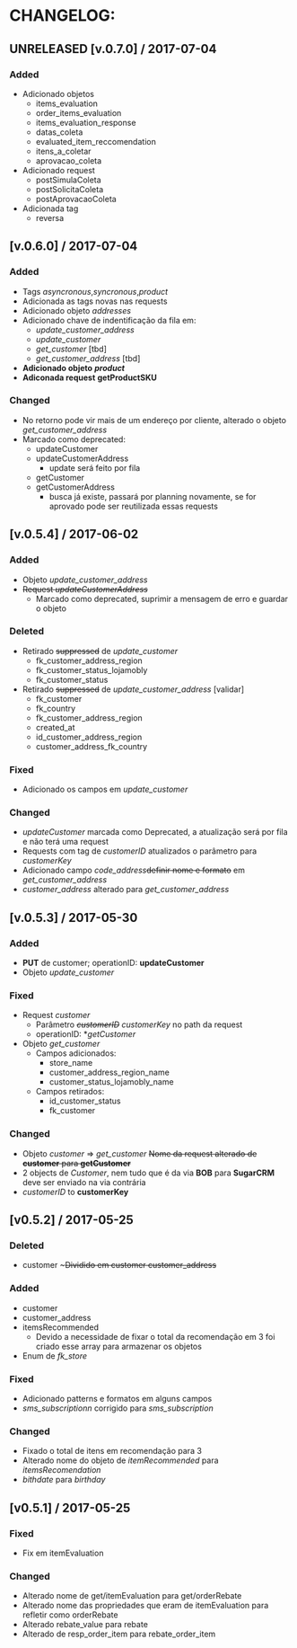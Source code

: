 # CHANGELOG:

## UNRELEASED [v.0.7.0] / 2017-07-04

### Added

- Adicionado objetos
    - items_evaluation
    - order_items_evaluation
    - items_evaluation_response
    - datas_coleta
    - evaluated_item_reccomendation
    - itens_a_coletar
    - aprovacao_coleta
- Adicionado request
    - postSimulaColeta
    - postSolicitaColeta
    - postAprovacaoColeta
- Adicionada tag
    - reversa  

## [v.0.6.0] / 2017-07-04

### Added
- Tags *asyncronous*,*syncronous*,*product*
- Adicionada as tags novas nas requests
- Adicionado objeto *addresses* 
- Adicionado chave de indentificação da fila em:
    - *update_customer_address*
    - *update_customer* 
    - *get_customer* [tbd]
    - *get_customer_address* [tbd]
- **Adicionado objeto** ***product***
- **Adiconada request** ****getProductSKU****

### Changed
- No retorno pode vir mais de um endereço por cliente, alterado o objeto *get_customer_address*
- Marcado como deprecated:
    - updateCustomer
    - updateCustomerAddress
        - update será feito por fila 
    - getCustomer
    - getCustomerAddress
        - busca já existe, passará por planning novamente, se for aprovado pode ser reutilizada essas requests 
    

## [v.0.5.4] / 2017-06-02

### Added
- Objeto *update_customer_address*
- ~~Request *updateCustomerAddress*~~
    - Marcado como deprecated, suprimir a mensagem de erro e guardar o objeto 

### Deleted
- Retirado ~~suppressed~~ de *update_customer*
    - fk_customer_address_region
    - fk_customer_status_lojamobly
    - fk_customer_status
- Retirado ~~suppressed~~ de *update_customer_address* [validar]
    - fk_customer
    - fk_country
    - fk_customer_address_region
    - created_at
    - id_customer_address_region
    - customer_address_fk_country

### Fixed
- Adicionado os campos em *update_customer*

### Changed
- *updateCustomer* marcada como Deprecated, a atualização será por fila e não terá uma request
- Requests com tag de *customerID* atualizados o parâmetro para *customerKey*
- Adicionado campo *code_address*~~definir nome e formato~~ em *get_customer_address*
- *customer_address* alterado para *get_customer_address*


## [v.0.5.3] / 2017-05-30

### Added
- **PUT** de customer; operationID: **updateCustomer**
- Objeto *update_customer*

### Fixed
- Request *customer*
    - Parâmetro ~~*customerID*~~ *customerKey* no path da request
    - operationID: **getCustomer*
- Objeto *get_customer*
    - Campos adicionados:
        - store_name    
        - customer_address_region_name
        - customer_status_lojamobly_name
    - Campos retirados:
        - id_customer_status
        - fk_customer

### Changed
- Objeto *customer* => *get_customer*
~~Nome da request alterado de **customer** para **getCustomer**~~
- 2 objects de *Customer*, nem tudo que é da via **BOB** para **SugarCRM** deve ser enviado na via contrária
- *customerID* to **customerKey**

## [v0.5.2] / 2017-05-25
### Deleted
- customer ~~~Dividido em customer customer_address~~

### Added
- customer
- customer_address
- itemsRecommended
  - Devido a necessidade de fixar o total da recomendação em 3 foi criado esse array para armazenar os objetos
- Enum de *fk_store*

### Fixed
- Adicionado patterns e formatos em alguns campos
- *sms_subscriptionn* corrigido para *sms_subscription*

### Changed
- Fixado o total de itens em recomendação para 3
- Alterado nome do objeto de *itemRecommended* para *itemsRecomendation*
- *bithdate* para *birthday*

## [v0.5.1] / 2017-05-25
### Fixed
- Fix em itemEvaluation

### Changed
- Alterado nome de get/itemEvaluation para get/orderRebate
- Alterado nome das propriedades que eram de itemEvaluation para refletir como orderRebate
- Alterado rebate_value para rebate
- Alterado de resp_order_item para rebate_order_item

